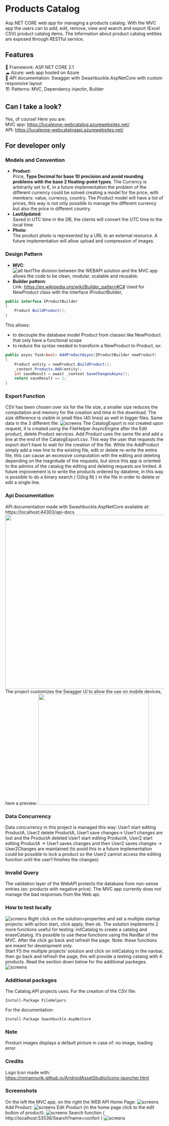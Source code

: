 # Products Catalog
Asp.NET CORE web app for managing a products catalog. With the MVC app the users can to add, edit, remove, view and search and export (Excel CSV) product catalog items. The Information about product catalog entities are exposed through RESTful service.  

## Features
🚀 Framework: ASP.NET CORE 2.1<br />
☁ Azure: web app hosted on Azure<br />
📃 API documentation: Swagger with Swashbuckle.AspNetCore with custom responsive layout<br />
🏗 Patterns: MVC, Dependency injectin, Builder<br />

## Can I take a look?
Yes, of course! Here you are:<br />
MVC app: https://lucaleone-webcatalog.azurewebsites.net/<br />
API: https://lucaleone-webcatalogapi.azurewebsites.net/

## For developer only
### Models and Convention
* **Product**:<br />
Price, __Type Decimal for base 10 precision and avoid rounding problems with the base 2 floating-point types__. The Currency is arbitrarily set to €, in a future implementation the problem of the different currency could be solved creating a model for the price, with members: value, currency, country. The Product model will have a list of prices, this way is not only possible to manage the different currency but also the price in different country.
* **LastUpdated**:<br />
Saved in UTC time in the DB, the clients will convert the UTC time to the local time
* **Photo**:<br />
The product photo is represented by a URL to an external resource. A future implementation will allow upload and compression of images.
### Design Pattern

* **MVC**:<br />
![alt text](/Presentation/Architecture.png)The division between the WEBAPI solution and the MVC app allows the code to be clean, modular, scalable and reusable.
* **Builder pattern**:<br />
Link: https://en.wikipedia.org/wiki/Builder_pattern#C#
Used for NewProduct class with the interface IProductBuilder,
```c#
public interface IProductBuilder
{
    Product BuildProduct();
}
```
This allows:
- to decouple the database model Product from classes like NewProduct that only have a functional scope
- to reduce the syntax needed to transform a NewProduct to Product, ex:
```c#
public async Task<bool> AddProductAsync(IProductBuilder newProduct)
{
    Product entity = newProduct.BuildProduct();
    _context.Products.Add(entity);
    int saveResult = await _context.SaveChangesAsync();
    return saveResult == 1;
}

```
### Export Function
CSV has been chosen over xls for the file size, a smaller size reduces the computation and memory for the creation and time in the download.
The size difference is visible in small files (40 lines) as well in bigger files.
Same data in the 3 different file:
![screens](/Presentation/export.png)
The CatalogExport is not created upon request, it is created using the FileHelper AsyncEngine after the Edit product, delete Product services. Add Product uses the same file and add a line at the end of the CatalogExport.csv. This way the user that requests the export don’t have to wait for the creation of the file.
While the AddProduct simply add a new line to the existing file, edit or delete re-write the entire file, this can cause an excessive computation with the editing and deleting depending on the magnitude of the requests, but since this app is oriented to the admins of the catalog the editing and deleting requests are limited. 
A future improvement is to write the products ordered by datatime, in this way is possible to do a binary search ( O(log N)  ) in the file in order to delete or edit a single line.
### Api Documentation
API documentation made with Swashbuckle.AspNetCore available at: https://localhost:44303/api-docs
<img src="/Presentation/Swagger.png" alt="" width="550"/><br />
The project customizes the Swagger UI to allow the use on mobile devices, here a preview:
<img src="/Presentation/swaggerMobile.png" alt="" width="350"/><br />
### Data Concurrency
Data concurrency in this project is managed this way:
User1 start editing ProductA, User2 delete ProductA, User1 save changes-> User1 changes are lost and the ProductA deleted
User1 start editing ProductA, User2 start editing ProductA -> User1 saves changes and then User2 saves changes -> User2Changes are maintained (to avoid this in a future implementation could be possible to lock a product so the User2 cannot access the editing function until the user1 finishes the changes) 

### Invalid Query
The validation layer of the WebAPI protects the database from non-sense entries (ex: products with negative price). The MVC app currently does not manage the bad responses from the Web api.
### How to test locally
![screens](/Presentation/SetUp.png)
Right click on the solution>properties and set a multiple startup projects: with action start, click apply, then ok.
The solution implements 2 more functions useful for testing: initCatalog to create a catalog and eraseCatalog.
It’s possible to use these functions using the NavBar of the MVC. After the click go back and refresh the page. Note: these functions are meant for development only.   
Start F5 the multiple projects’ solution and click on initCatalog in the navbar, then go back and refresh the page, this will provide a testing catalog with 4 products.
Read the section down below for the additional packeges.
![screens](/Presentation/navBar.png)
### Additional packages
The Catalog.API projects uses:
For the creation of the CSV file:
```
Install-Package FileHelpers
```
For the documentation:
```
Install-Package Swashbuckle.AspNetCore
```
### Note
Product images displays a default picture in case of: no image, loading error.
### Credits
Logo Icon made with: https://romannurik.github.io/AndroidAssetStudio/icons-launcher.html
### Screenshots
On the left the MVC app, on the right the WEB API
Home Page: 
![screens](/Presentation/screen1.png)
Add Product: 
![screens](/Presentation/screen2.png)
Edit Product (in the home page click to the edit button of product):
![screens](/Presentation/screen3.png)
Search function ( http://localhost:53536/Search?name=confort  ) 
![screens](/Presentation/screen4.png)


